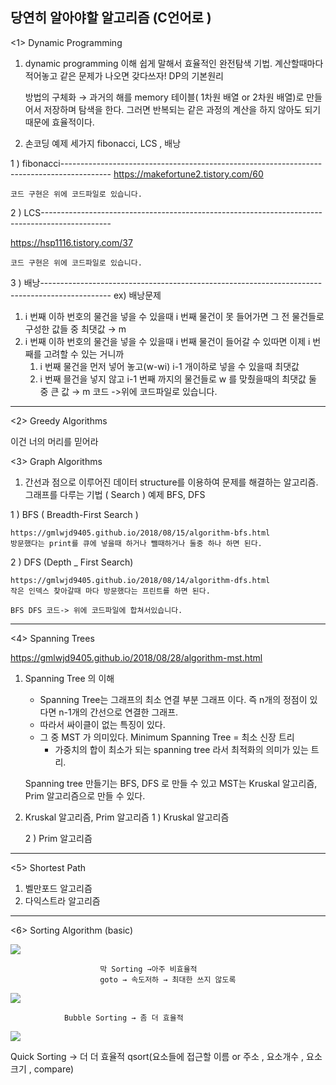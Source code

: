 당연히 알아야할 알고리즘 (C언어로 )
----------
<1> Dynamic Programming


1. dynamic programming 이해
    쉽게 말해서 효율적인 완전탐색 기법.
    계산할때마다 적어놓고 같은 문제가 나오면 갖다쓰자! DP의 기본원리


    방법의 구체화 → 과거의 해를 memory 테이블( 1차원 배열 or 2차원 배열)로 만들어서 저장하며 탐색을 한다. 그러면 반복되는 같은 과정의 계산을 하지 않아도 되기 때문에 효율적이다.


2. 손코딩 예제 세가지 fibonacci, LCS , 배낭


1 ) fibonacci------------------------------------------------------------------------------------------
https://makefortune2.tistory.com/60

    코드 구현은 위에 코드파일로 있습니다.
    
        
2 ) LCS-----------------------------------------------------------------------------------------------


https://hsp1116.tistory.com/37

    코드 구현은 위에 코드파일로 있습니다.
3 ) 배낭-----------------------------------------------------------------------------------------------
    ex) 배낭문제
1. i 번째 이하 번호의 물건을 넣을 수 있을때 i 번째 물건이 못 들어가면 그 전 물건들로 구성한 값들 중 최댓값 → m
2. i 번째 이하 번호의 물건을 넣을 수 있을때 i 번째 물건이 들어갈 수 있따면 이제 i 번째를 고려할 수 있는 거니까
    1. i 번째 물건을 먼저 넣어 놓고(w-wi) i-1 개이하로 넣을 수 있을때 최댓값
    2. i 번째 믈건을 넣지 않고 i-1 번째 까지의 물건들로 w 를 맞췄을때의 최댓값
    둘 중 큰 값 → m
        코드 ->위에 코드파일로 있습니다.
    
----------
<2> Greedy Algorithms

이건 너의 머리를 믿어라

<3> Graph Algorithms
1. 간선과 점으로 이루어진 데이터 structure를 이용하여 문제를 해결하는 알고리즘.
그래프를 다루는 기법 ( Search ) 예제 BFS, DFS

1 ) BFS ( Breadth-First Search )

    https://gmlwjd9405.github.io/2018/08/15/algorithm-bfs.html
    방문했다는 print를 큐에 넣을때 하거나 뺄때하거나 둘중 하나 하면 된다.
    
2 ) DFS (Depth _ First Search)

    https://gmlwjd9405.github.io/2018/08/14/algorithm-dfs.html
    작은 인덱스 찾아갈때 마다 방문했다는 프린트를 하면 된다.
    
    BFS DFS 코드-> 위에 코드파일에 합쳐서있습니다.
    
 
----------
<4> Spanning Trees

https://gmlwjd9405.github.io/2018/08/28/algorithm-mst.html

1. Spanning Tree 의 이해
    - Spanning Tree는 그래프의 최소 연결 부분 그래프 이다. 즉 n개의 정점이 있다면 n-1개의 간선으로 연결한 그래프.
    - 따라서 싸이클이 없는 특징이 있다.
    - 그 중 MST 가 의미있다.  Minimum Spanning Tree = 최소 신장 트리
        - 가중치의 합이 최소가 되는 spanning tree 라서 최적화의 의미가 있는 트리.


    Spanning tree 만들기는 BFS, DFS 로 만들 수 있고
    MST는 Kruskal 알고리즘, Prim 알고리즘으로 만들 수 있다.


2. Kruskal 알고리즘, Prim 알고리즘
    1 ) Kruskal 알고리즘
    
    2 ) Prim 알고리즘


----------
<5> Shortest Path
1. 벨만포드 알고리즘
2. 다익스트라 알고리즘

----------
<6> Sorting Algorithm (basic)

![](https://paper-attachments.dropbox.com/s_045BE8BDF599E13279771AF585282B064EA037480C46167C43B1CC52F61C91A5_1565881167980_.PNG)

                        막 Sorting →아주 비효율적
                        goto → 속도저하 → 최대한 쓰지 않도록
![](https://paper-attachments.dropbox.com/s_045BE8BDF599E13279771AF585282B064EA037480C46167C43B1CC52F61C91A5_1565883299539_.PNG)

                Bubble Sorting → 좀 더 효율적


![](https://paper-attachments.dropbox.com/s_045BE8BDF599E13279771AF585282B064EA037480C46167C43B1CC52F61C91A5_1565945189459_dfdfdfdfdf.PNG)


Quick Sorting → 더 더 효율적
qsort(요소들에 접근할 이름 or 주소 , 요소개수 , 요소크기 , compare)






